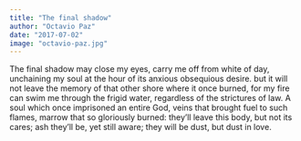 ```yaml
---
title: "The final shadow"
author: "Octavio Paz"
date: "2017-07-02"
image: "octavio-paz.jpg"
---
```


The final shadow may close my eyes,
carry me off from white of day,
unchaining my soul at the hour
of its anxious obsequious desire.
but it will not leave the memory
of that other shore where it once burned,
for my fire can swim me through the frigid water,
regardless of the strictures of law.
A soul which once imprisoned an entire God,
veins that brought fuel to such flames,
marrow that so gloriously burned:
they’ll leave this body, but not its cares;
ash they’ll be, yet still aware;
they will be dust, but dust in love.
